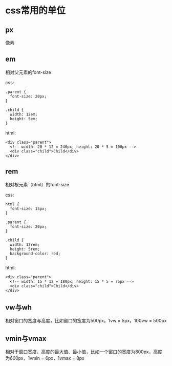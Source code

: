 # css常用的单位

## px

像素

## em

相对父元素的font-size

css:

    .parent {
      font-size: 20px;
    }

    .child {
      width: 12em;
      height: 5em;
    }

html:

    <div class="parent">
      <!-- width: 20 * 12 = 240px, height: 20 * 5 = 100px -->
      <div class="child">Child</div>
    </div>

## rem

相对根元素（html）的font-size

css:

    html {
      font-size: 15px;
    }

    .parent {
      font-size: 20px;
    }

    .child {
      width: 12rem;
      height: 5rem;
      background-color: red;
    }

html:

    <div class="parent">
      <!-- width: 15 * 12 = 180px, height: 15 * 5 = 75px -->
      <div class="child">Child</div>
    </div>

## vw与wh

相对窗口的宽度与高度，比如窗口的宽度为500px，1vw = 5px，100vw = 500px

## vmin与vmax

相对于窗口宽度、高度的最大值、最小值，比如一个窗口的宽度为800px，高度为600px，1vmin = 6px，1vmax = 8px